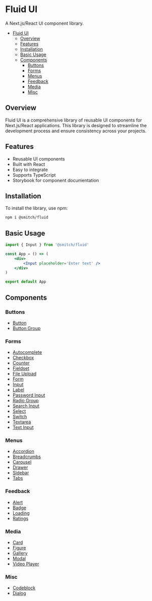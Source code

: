 # Fluid UI

A Next.js/React UI component library.

-   [Fluid UI](#fluid-ui)
    -   [Overview](#overview)
    -   [Features](#features)
    -   [Installation](#installation)
    -   [Basic Usage](#basic-usage)
    -   [Components](#components)
        -   [Buttons](#buttons)
        -   [Forms](#forms)
        -   [Menus](#menus)
        -   [Feedback](#feedback)
        -   [Media](#media)
        -   [Misc](#misc)

## Overview

Fluid UI is a comprehensive library of reusable UI components for Next.js/React applications. This library is designed to streamline the development process and ensure consistency across your projects.

## Features

-   Reusable UI components
-   Built with React
-   Easy to integrate
-   Supports TypeScript
-   Storybook for component documentation

## Installation

To install the library, use npm:

```sh
npm i @smitch/fluid
```

## Basic Usage

```jsx
import { Input } from '@smitch/fluid'

const App = () => (
	<div>
		<Input placeholder='Enter text' />
	</div>
)

export default App
```

## Components

### Buttons

-   <a href='https://github.com/sjmitch-git/fluent/blob/master/docs/button.md'>Button</a>
-   <a href='https://github.com/sjmitch-git/fluent/blob/master/docs/buttongroup.md'>Button Group</a>

### Forms

-   <a href='https://github.com/sjmitch-git/fluent/blob/master/docs/autocomplete.md'>Autocomplete</a>
-   <a href='https://github.com/sjmitch-git/fluent/blob/master/docs/checkbox.md'>Checkbox</a>
-   <a href='https://github.com/sjmitch-git/fluent/blob/master/docs/counter.md'>Counter</a>
-   <a href='https://github.com/sjmitch-git/fluent/blob/master/docs/fieldset.md'>Fieldset</a>
-   <a href='https://github.com/sjmitch-git/fluent/blob/master/docs/fileupload.md'>File Upload</a>
-   <a href='https://github.com/sjmitch-git/fluent/blob/master/docs/form.md'>Form</a>
-   <a href='https://github.com/sjmitch-git/fluent/blob/master/docs/input.md'>Input</a>
-   <a href='https://github.com/sjmitch-git/fluent/blob/master/docs/label.md'>Label</a>
-   <a href='https://github.com/sjmitch-git/fluent/blob/master/docs/passwordinput.md'>Password Input</a>
-   <a href='https://github.com/sjmitch-git/fluent/blob/master/docs/radiogroup.md'>Radio Group</a>
-   <a href='https://github.com/sjmitch-git/fluent/blob/master/docs/searchinput.md'>Search Input</a>
-   <a href='https://github.com/sjmitch-git/fluent/blob/master/docs/select.md'>Select</a>
-   <a href='https://github.com/sjmitch-git/fluent/blob/master/docs/switch.md'>Switch</a>
-   <a href='https://github.com/sjmitch-git/fluent/blob/master/docs/textarea.md'>Textarea</a>
-   <a href='https://github.com/sjmitch-git/fluent/blob/master/docs/textinput.md'>Text Input</a>

### Menus

-   <a href='https://github.com/sjmitch-git/fluent/blob/master/docs/accordion.md'>Accordion</a>
-   <a href='https://github.com/sjmitch-git/fluent/blob/master/docs/breadcrumbs.md'>Breadcrumbs</a>
-   <a href='https://github.com/sjmitch-git/fluent/blob/master/docs/carousel.md'>Carousel</a>
-   <a href='https://github.com/sjmitch-git/fluent/blob/master/docs/drawer.md'>Drawer</a>
-   <a href='https://github.com/sjmitch-git/fluent/blob/master/docs/sidebar.md'>Sidebar</a>
-   <a href='https://github.com/sjmitch-git/fluent/blob/master/docs/tabs.md'>Tabs</a>

### Feedback

-   <a href='https://github.com/sjmitch-git/fluent/blob/master/docs/alert.md'>Alert</a>
-   <a href='https://github.com/sjmitch-git/fluent/blob/master/docs/badge.md'>Badge</a>
-   <a href='https://github.com/sjmitch-git/fluent/blob/master/docs/loading.md'>Loading</a>
-   <a href='https://github.com/sjmitch-git/fluent/blob/master/docs/ratings.md'>Ratings</a>

### Media

-   <a href='https://github.com/sjmitch-git/fluent/blob/master/docs/card.md'>Card</a>
-   <a href='https://github.com/sjmitch-git/fluent/blob/master/docs/figure.md'>Figure</a>
-   <a href='https://github.com/sjmitch-git/fluent/blob/master/docs/gallery.md'>Gallery</a>
-   <a href='https://github.com/sjmitch-git/fluent/blob/master/docs/modal.md'>Modal</a>
-   <a href='https://github.com/sjmitch-git/fluent/blob/master/docs/videoplayer.md'>Video Player</a>

### Misc

-   <a href='https://github.com/sjmitch-git/fluent/blob/master/docs/codeblock.md'>Codeblock</a>
-   <a href='https://github.com/sjmitch-git/fluent/blob/master/docs/dialog.md'>Dialog</a>
